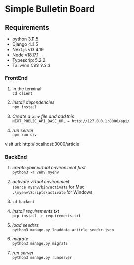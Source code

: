 # Simple Bulletin Board #
## Requirements ##
* python 3.11.5
* Django 4.2.5
* Next.js v13.4.19
* Node v18.17.1
* Typescript 5.2.2
* Tailwind CSS 3.3.3



### FrontEnd ###
1. In the terminal  <br>
`cd client`

2. _install dependencies_ <br>
`npm install`

3. _Create a `.env` file and add this_ <br> `NEXT_PUBLIC_API_BASE_URL = http://127.0.0.1:8000/api/`

4. _run server_ <br>
`npm run dev`

visit url: http://localhost:3000/article


### BackEnd ###
1. _create your virtual environment first_  <br>
`python3 -m venv myenv` 

2. _activate virtual environment_ <br>
`source myenv/bin/activate` for Mac <br>
`.\myenv\Scripts\activate` for Windows

3. `cd backend` 

4. _install requirements.txt_<br>
`pip install -r requirements.txt` 

5. _load seeders_<br>
`python3 manage.py loaddata article_seeder.json`

6. _migrate_<br>
`python3 manage.py migrate`

7. _run server_<br>
`python3 manage.py runserver`
